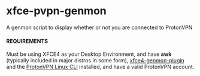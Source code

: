 # xfce-pvpn-genmon
A genmon script to display whether or not you are connected to ProtonVPN

#### REQUIREMENTS
Must be using XFCE4 as your Desktop Environment, and have **awk** (typically included in major distros in some form), [xfce4-genmon-plugin](https://docs.xfce.org/panel-plugins/xfce4-genmon-plugin) and the [ProtonVPN Linux CLI](https://github.com/ProtonVPN/linux-cli) installed, and have a valid ProtonVPN account.
